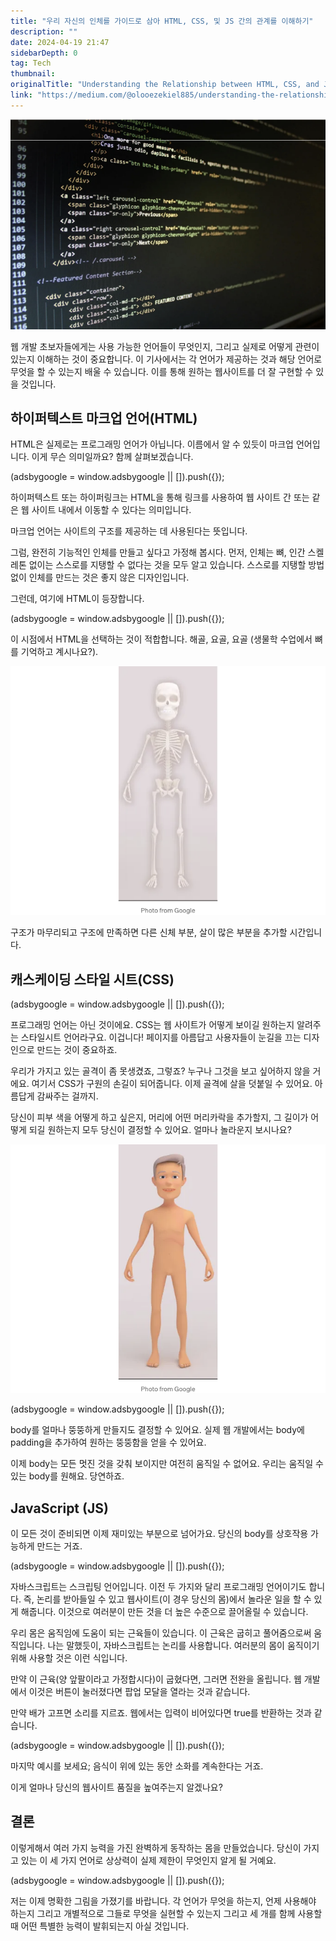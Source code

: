 ```yaml
---
title: "우리 자신의 인체를 가이드로 삼아 HTML, CSS, 및 JS 간의 관계를 이해하기"
description: ""
date: 2024-04-19 21:47
sidebarDepth: 0
tag: Tech
thumbnail: 
originalTitle: "Understanding the Relationship between HTML, CSS, and JS, Using our own Human Body as a Guide."
link: "https://medium.com/@olooezekiel885/understanding-the-relationship-between-html-css-and-js-using-our-own-human-body-as-a-guide-fe987cfd60c7"
---
```



![이해사이트 HTMLCSSJavaScript](./img/UnderstandingtheRelationshipbetweenHTMLCSSandJSUsingourownHumanBodyasaGuide_0.png)

웹 개발 초보자들에게는 사용 가능한 언어들이 무엇인지, 그리고 실제로 어떻게 관련이 있는지 이해하는 것이 중요합니다. 이 기사에서는 각 언어가 제공하는 것과 해당 언어로 무엇을 할 수 있는지 배울 수 있습니다. 이를 통해 원하는 웹사이트를 더 잘 구현할 수 있을 것입니다.

## 하이퍼텍스트 마크업 언어(HTML)

HTML은 실제로는 프로그래밍 언어가 아닙니다. 이름에서 알 수 있듯이 마크업 언어입니다. 이게 무슨 의미일까요? 함께 살펴보겠습니다.

<!-- ui-log 수평형 -->
<ins class="adsbygoogle"
  style="display:block"
  data-ad-client="ca-pub-4877378276818686"
  data-ad-slot="9743150776"
  data-ad-format="auto"
  data-full-width-responsive="true"></ins>
<component is="script">
(adsbygoogle = window.adsbygoogle || []).push({});
</component>

하이퍼텍스트 또는 하이퍼링크는 HTML을 통해 링크를 사용하여 웹 사이트 간 또는 같은 웹 사이트 내에서 이동할 수 있다는 의미입니다.

마크업 언어는 사이트의 구조를 제공하는 데 사용된다는 뜻입니다.

그럼, 완전히 기능적인 인체를 만들고 싶다고 가정해 봅시다. 먼저, 인체는 뼈, 인간 스켈레톤 없이는 스스로를 지탱할 수 없다는 것을 모두 알고 있습니다. 스스로를 지탱할 방법 없이 인체를 만드는 것은 좋지 않은 디자인입니다.

그런데, 여기에 HTML이 등장합니다.

<!-- ui-log 수평형 -->
<ins class="adsbygoogle"
  style="display:block"
  data-ad-client="ca-pub-4877378276818686"
  data-ad-slot="9743150776"
  data-ad-format="auto"
  data-full-width-responsive="true"></ins>
<component is="script">
(adsbygoogle = window.adsbygoogle || []).push({});
</component>

이 시점에서 HTML을 선택하는 것이 적합합니다. 해골, 요골, 요골 (생물학 수업에서 뼈를 기억하고 계시나요?).

![이미지](./img/UnderstandingtheRelationshipbetweenHTMLCSSandJSUsingourownHumanBodyasaGuide_1.png)

구조가 마무리되고 구조에 만족하면 다른 신체 부분, 살이 많은 부분을 추가할 시간입니다.

## 캐스케이딩 스타일 시트(CSS)

<!-- ui-log 수평형 -->
<ins class="adsbygoogle"
  style="display:block"
  data-ad-client="ca-pub-4877378276818686"
  data-ad-slot="9743150776"
  data-ad-format="auto"
  data-full-width-responsive="true"></ins>
<component is="script">
(adsbygoogle = window.adsbygoogle || []).push({});
</component>

프로그래밍 언어는 아닌 것이에요. CSS는 웹 사이트가 어떻게 보이길 원하는지 알려주는 스타일시트 언어라구요. 이겁니다! 페이지를 아름답고 사용자들이 눈길을 끄는 디자인으로 만드는 것이 중요하죠.

우리가 가지고 있는 골격이 좀 못생겼죠, 그렇죠? 누구나 그것을 보고 싶어하지 않을 거에요. 여기서 CSS가 구원의 손길이 되어줍니다. 이제 골격에 살을 덧붙일 수 있어요. 아름답게 감싸주는 걸까지.

당신이 피부 색을 어떻게 하고 싶은지, 머리에 어떤 머리카락을 추가할지, 그 길이가 어떻게 되길 원하는지 모두 당신이 결정할 수 있어요. 얼마나 놀라운지 보시나요?

![HTML, CSS, JS 사이의 관계 이해](./img/UnderstandingtheRelationshipbetweenHTMLCSSandJSUsingourownHumanBodyasaGuide_2.png)

<!-- ui-log 수평형 -->
<ins class="adsbygoogle"
  style="display:block"
  data-ad-client="ca-pub-4877378276818686"
  data-ad-slot="9743150776"
  data-ad-format="auto"
  data-full-width-responsive="true"></ins>
<component is="script">
(adsbygoogle = window.adsbygoogle || []).push({});
</component>

body를 얼마나 뚱뚱하게 만들지도 결정할 수 있어요. 실제 웹 개발에서는 body에 padding을 추가하여 원하는 뚱뚱함을 얻을 수 있어요.

이제 body는 모든 멋진 것을 갖춰 보이지만 여전히 움직일 수 없어요. 우리는 움직일 수 있는 body를 원해요. 당연하죠.

## JavaScript (JS)

이 모든 것이 준비되면 이제 재미있는 부분으로 넘어가요. 당신의 body를 상호작용 가능하게 만드는 거죠.

<!-- ui-log 수평형 -->
<ins class="adsbygoogle"
  style="display:block"
  data-ad-client="ca-pub-4877378276818686"
  data-ad-slot="9743150776"
  data-ad-format="auto"
  data-full-width-responsive="true"></ins>
<component is="script">
(adsbygoogle = window.adsbygoogle || []).push({});
</component>

자바스크립트는 스크립팅 언어입니다. 이전 두 가지와 달리 프로그래밍 언어이기도 합니다. 즉, 논리를 받아들일 수 있고 웹사이트(이 경우 당신의 몸)에서 놀라운 일을 할 수 있게 해줍니다. 이것으로 여러분이 만든 것을 더 높은 수준으로 끌어올릴 수 있습니다.

우리 몸은 움직임에 도움이 되는 근육들이 있습니다. 이 근육은 굽히고 풀어줌으로써 움직입니다. 나는 말했듯이, 자바스크립트는 논리를 사용합니다. 여러분의 몸이 움직이기 위해 사용할 것은 이런 식입니다.

만약 이 근육(양 앞팔이라고 가정합시다)이 굽혔다면, 그러면 전완을 올립니다. 웹 개발에서 이것은 버튼이 눌러졌다면 팝업 모달을 열라는 것과 같습니다.

만약 배가 고프면 소리를 지르죠. 웹에서는 입력이 비어있다면 true를 반환하는 것과 같습니다.

<!-- ui-log 수평형 -->
<ins class="adsbygoogle"
  style="display:block"
  data-ad-client="ca-pub-4877378276818686"
  data-ad-slot="9743150776"
  data-ad-format="auto"
  data-full-width-responsive="true"></ins>
<component is="script">
(adsbygoogle = window.adsbygoogle || []).push({});
</component>

마지막 예시를 보세요; 음식이 위에 있는 동안 소화를 계속한다는 거죠.

이게 얼마나 당신의 웹사이트 품질을 높여주는지 알겠나요?

## 결론

이렇게해서 여러 가지 능력을 가진 완벽하게 동작하는 몸을 만들었습니다. 당신이 가지고 있는 이 세 가지 언어로 상상력이 실제 제한이 무엇인지 알게 될 거예요.

<!-- ui-log 수평형 -->
<ins class="adsbygoogle"
  style="display:block"
  data-ad-client="ca-pub-4877378276818686"
  data-ad-slot="9743150776"
  data-ad-format="auto"
  data-full-width-responsive="true"></ins>
<component is="script">
(adsbygoogle = window.adsbygoogle || []).push({});
</component>

저는 이제 명확한 그림을 가졌기를 바랍니다. 각 언어가 무엇을 하는지, 언제 사용해야 하는지 그리고 개별적으로 그들로 무엇을 실현할 수 있는지 그리고 세 개를 함께 사용할 때 어떤 특별한 능력이 발휘되는지 아실 것입니다.
